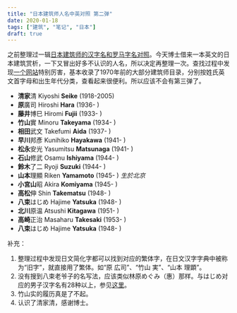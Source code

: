 ```yaml
---
title: "日本建筑师人名中英对照 第二弹"
date: 2020-01-18
tags: ["建筑", "笔记", "日本"]
draft: true
---
```


之前整理过一辑[日本建筑师的汉字名和罗马字名对照](http://www.ariamis.casa/posts/j-architects// "日本建筑师人名中英对照")。今天博士借来一本英文的日本建筑赏析，一下又冒出好多不认识的人名，所以决定再整理一次。查找过程中发现[一个网站](https://japan-architect.jimdofree.com/japanese-architects/ "Architects in Japan")特别厉害，基本收录了1970年前的大部分建筑师目录，分别按姓氏英文首字母和出生年代分类，查看起来很便利。所以应该不会有第三弹了。

* **清家**清    Kiyoshi **Seike** (1918-2005)
* **原**廣司 Hiroshi **Hara** (1936- )
* **藤井**博巳  Hiromi **Fujii** (1933- )
* **竹山**實  Minoru **Takeyama** (1934- )
* **相田**武文  Takefumi **Aida** (1937- )
* **早川**邦彥  Kunihiko **Hayakawa** (1941- )
* **松永**安光  Yasumitsu **Matsunaga** (1941- )
* **石山**修武  Osamu **Ishiyama** (1944- )
* **鈴木**了二  Ryoji **Suzuki** (1944- )
* **山本**理顯  Riken **Yamamoto** (1945- ) *生於北京*
* **小宮山**昭  Akira **Komiyama** (1945- )
* **高松**伸  Shin **Takematsu** (1948- )
* **八束**はじめ  Hajime **Yatsuka** (1948- )
* **北川**原温  Atsushi **Kitagawa** (1951- )
* **高崎**正治  Masaharu **Takesaki** (1953- )
* **八束**はじめ  Hajime **Yatsuka** (1948- )



补充：
1. 整理过程中发现日文简化字都可以找到对应的繁体字，在日文汉字字典中被称为“旧字”，就直接用了繁体。如“原 広司”、“竹山 実”、“山本 理顕”。
2. 没有搜到八束老爷子的名写法，应该类似林原めぐみ（惠）那样。与はじめ对应的男子汉字名有28种以上，参见[这里](http://www.hipenpal.com/tool/japanese-names-search-and-converter-in-traditional-chinese.php?nowpage=2&movepage=1&vp=&sp=&lang=&od=e&startchk=OK&keyword=hajime&to=檢索&malename=checked "日本人名字的讀法搜索")。
3. 竹山实的履历真是了不起。
4. 认识了清家清，感谢博士。
